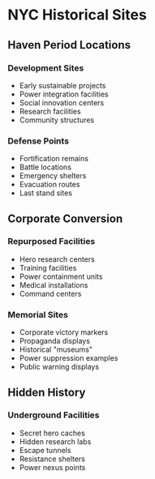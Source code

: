 # NYC Historical Sites

## Haven Period Locations

### Development Sites
- Early sustainable projects
- Power integration facilities
- Social innovation centers
- Research facilities
- Community structures

### Defense Points
- Fortification remains
- Battle locations
- Emergency shelters
- Evacuation routes
- Last stand sites

## Corporate Conversion

### Repurposed Facilities
- Hero research centers
- Training facilities
- Power containment units
- Medical installations
- Command centers

### Memorial Sites
- Corporate victory markers
- Propaganda displays
- Historical "museums"
- Power suppression examples
- Public warning displays

## Hidden History

### Underground Facilities
- Secret hero caches
- Hidden research labs
- Escape tunnels
- Resistance shelters
- Power nexus points